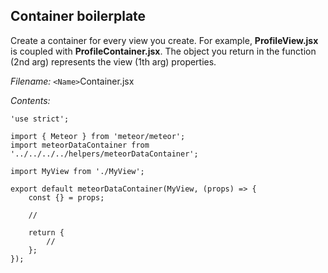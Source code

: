 Container boilerplate
---------------------

Create a container for every view you create. For example, **ProfileView.jsx** is coupled with **ProfileContainer.jsx**. The object you return in the function (2nd arg) represents the view (1th arg) properties.

*Filename:* `<Name>`Container.jsx

*Contents:*

    'use strict';

    import { Meteor } from 'meteor/meteor';
    import meteorDataContainer from '../../../../helpers/meteorDataContainer';

    import MyView from './MyView';

    export default meteorDataContainer(MyView, (props) => {
        const {} = props;

        //

        return {
            //
        };
    });
